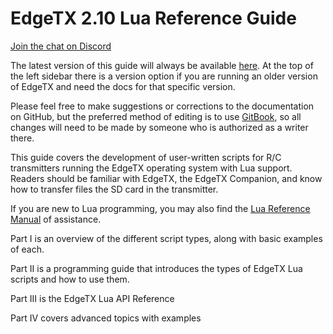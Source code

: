 # EdgeTX 2.10 Lua Reference Guide

[Join the chat on Discord](https://discord.gg/DrHkAn28sq)

The latest version of this guide will always be available [here](https://luadoc.edgetx.org). At the top of the left sidebar there is a version option if you are running an older version of EdgeTX and need the docs for that specific version.

Please feel free to make suggestions or corrections to the documentation on GitHub, but the preferred method of editing is to use [GitBook](https://www.gitbook.com), so all changes will need to be made by someone who is authorized as a writer there.

This guide covers the development of user-written scripts for R/C transmitters running the EdgeTX operating system with Lua support. Readers should be familiar with EdgeTX, the EdgeTX Companion, and know how to transfer files the SD card in the transmitter.

If you are new to Lua programming, you may also find the [Lua Reference Manual](https://www.lua.org/manual/5.2/) of assistance.

Part I is an overview of the different script types, along with basic examples of each.

Part II is a programming guide that introduces the types of EdgeTX Lua scripts and how to use them.

Part III is the EdgeTX Lua API Reference

Part IV covers advanced topics with examples
